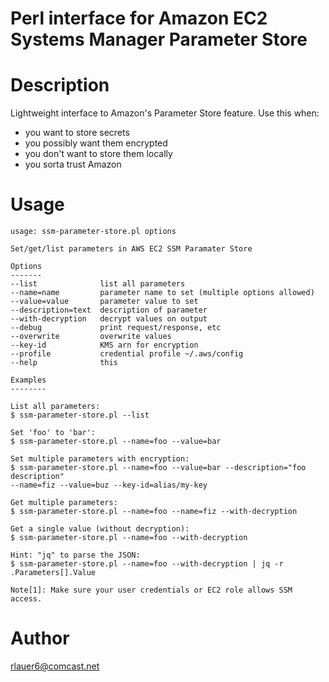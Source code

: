 # Perl interface for Amazon EC2 Systems Manager Parameter Store

# Description

Lightweight interface to Amazon's Parameter Store feature.  Use this
when:

- you want to store secrets
- you possibly want them encrypted
- you don't want to store them locally
- you sorta trust Amazon

# Usage

```
usage: ssm-parameter-store.pl options

Set/get/list parameters in AWS EC2 SSM Paramater Store

Options
-------
--list              list all parameters
--name=name         parameter name to set (multiple options allowed)
--value=value       parameter value to set
--description=text  description of parameter
--with-decryption   decrypt values on output
--debug             print request/response, etc
--overwrite         overwrite values
--key-id            KMS arn for encryption
--profile           credential profile ~/.aws/config
--help              this

Examples
--------

List all parameters:
$ ssm-parameter-store.pl --list

Set 'foo' to 'bar':
$ ssm-parameter-store.pl --name=foo --value=bar

Set multiple parameters with encryption:
$ ssm-parameter-store.pl --name=foo --value=bar --description="foo description" 
--name=fiz --value=buz --key-id=alias/my-key

Get multiple parameters:
$ ssm-parameter-store.pl --name=foo --name=fiz --with-decryption

Get a single value (without decryption):
$ ssm-parameter-store.pl --name=foo --with-decryption

Hint: "jq" to parse the JSON:
$ ssm-parameter-store.pl --name=foo --with-decryption | jq -r .Parameters[].Value

Note[1]: Make sure your user credentials or EC2 role allows SSM access.
```

# Author

rlauer6@comcast.net
